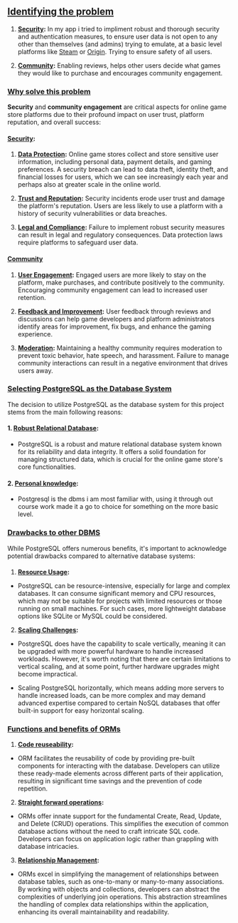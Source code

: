 ## <u>Identifying the problem</u>

1. **<u>Security</u>:** In my app i tried to impliment robust and thorough security and authentication measures, to ensure user data is not open to any other than themselves (and admins) trying to emulate, at a basic level platforms like [Steam](https://store.steampowered.com/) or [Origin](https://www.ea.com/en-au/games/library/pc-download). Trying to ensure safety of all users.

2. **<u>Community</U>:** Enabling reviews, helps other users decide what games they would like to purchase and encourages community engagement. 

### <u>Why solve this problem</u>



**Security** and **community engagement** are critical aspects for online game store platforms due to their profound impact on user trust, platform reputation, and overall success:

#### <u>Security</u>:

1. **<u>Data Protection</u>:** Online game stores collect and store sensitive user information, including personal data, payment details, and gaming preferences. A security breach can lead to data theft, identity theft, and financial losses for users, which we can see increasingly each year and perhaps also at greater scale in the online world.

2. **<u>Trust and Reputation</u>:** Security incidents erode user trust and damage the platform's reputation. Users are less likely to use a platform with a history of security vulnerabilities or data breaches.

3. **<u>Legal and Compliance</u>:** Failure to implement robust security measures can result in legal and regulatory consequences. Data protection laws require platforms to safeguard user data.


#### <u>Community</u>

1. **<u>User Engagement</u>:** Engaged users are more likely to stay on the platform, make purchases, and contribute positively to the community. Encouraging community engagement can lead to increased user retention.

2. **<u>Feedback and Improvement</u>:** User feedback through reviews and discussions can help game developers and platform administrators identify areas for improvement, fix bugs, and enhance the gaming experience.

3. **<u>Moderation</u>:** Maintaining a healthy community requires moderation to prevent toxic behavior, hate speech, and harassment. Failure to manage community interactions can result in a negative environment that drives users away.

### <u>Selecting PostgreSQL as the Database System</u>

The decision to utilize PostgreSQL as the database system for this project stems from the main following reasons:

#### 1. **<u>Robust Relational Database</u>:**
- PostgreSQL is a robust and mature relational database system known for its reliability and data integrity. It offers a solid foundation for managing structured data, which is crucial for the online game store's core functionalities.

#### 2. **<u>Personal knowledge</u>:** 
- Postgresql is the dbms i am most familiar with, using it through out course work made it a go to choice for something on the more basic level.

### <u>Drawbacks to other DBMS</u>

While PostgreSQL offers numerous benefits, it's important to acknowledge potential drawbacks compared to alternative database systems:

#### 
1. **<u>Resource Usage</u>:** 
- PostgreSQL can be resource-intensive, especially for large and complex databases. It can consume significant memory and CPU resources, which may not be suitable for projects with limited resources or those running on small machines. For such cases, more lightweight database options like SQLite or MySQL could be considered.

2. **<u>Scaling Challenges</u>:** 
- PostgreSQL does have the capability to scale vertically, meaning it can be upgraded with more powerful hardware to handle increased workloads. However, it's worth noting that there are certain limitations to vertical scaling, and at some point, further hardware upgrades might become impractical.

- Scaling PostgreSQL horizontally, which means adding more servers to handle increased loads, can be more complex and may demand advanced expertise compared to certain NoSQL databases that offer built-in support for easy horizontal scaling.

### <u>Functions and benefits of ORMs</u>

1. **<u>Code reuseability</u>:**
- ORM facilitates the reusability of code by providing pre-built components for interacting with the database. Developers can utilize these ready-made elements across different parts of their application, resulting in significant time savings and the prevention of code repetition.

2. **<u>Straight forward operations</u>:**
- ORMs offer innate support for the fundamental Create, Read, Update, and Delete (CRUD) operations. This simplifies the execution of common database actions without the need to craft intricate SQL code. Developers can focus on application logic rather than grappling with database intricacies.

3. **<u>Relationship Management</u>:**
- ORMs excel in simplifying the management of relationships between database tables, such as one-to-many or many-to-many associations. By working with objects and collections, developers can abstract the complexities of underlying join operations. This abstraction streamlines the handling of complex data relationships within the application, enhancing its overall maintainability and readability.




